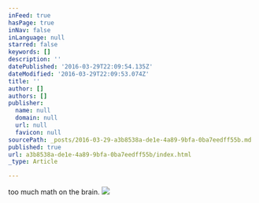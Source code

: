 ```yaml
---
inFeed: true
hasPage: true
inNav: false
inLanguage: null
starred: false
keywords: []
description: ''
datePublished: '2016-03-29T22:09:54.135Z'
dateModified: '2016-03-29T22:09:53.074Z'
title: ''
author: []
authors: []
publisher:
  name: null
  domain: null
  url: null
  favicon: null
sourcePath: _posts/2016-03-29-a3b8538a-de1e-4a89-9bfa-0ba7eedff55b.md
published: true
url: a3b8538a-de1e-4a89-9bfa-0ba7eedff55b/index.html
_type: Article

---
```

too much math on the brain.
![](https://the-grid-user-content.s3-us-west-2.amazonaws.com/b5ae9af8-847a-4f5d-bb2f-50afb00edc46.jpg)